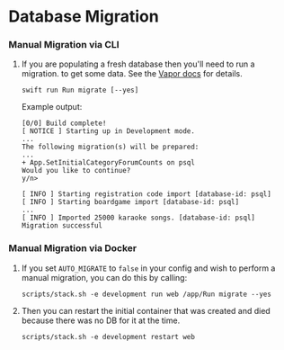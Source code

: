 Database Migration
==================

### Manual Migration via CLI
01. If you are populating a fresh database then you'll need to run a migration.
    to get some data.
    See the [Vapor docs](https://docs.vapor.codes/4.0/fluent/overview/#migrate) for details.
    ```
    swift run Run migrate [--yes]
    ```
    Example output:
    ```
    [0/0] Build complete!
    [ NOTICE ] Starting up in Development mode.
    ...
    The following migration(s) will be prepared:
    ...
    + App.SetInitialCategoryForumCounts on psql
    Would you like to continue?
    y/n>

    [ INFO ] Starting registration code import [database-id: psql]
    [ INFO ] Starting boardgame import [database-id: psql]
    ...
    [ INFO ] Imported 25000 karaoke songs. [database-id: psql]
    Migration successful
    ```

### Manual Migration via Docker
01. If you set `AUTO_MIGRATE` to `false` in your config and wish to perform a manual migration,
    you can do this by calling:
    ```
    scripts/stack.sh -e development run web /app/Run migrate --yes
    ```
02. Then you can restart the initial container that was created and died because
    there was no DB for it at the time.
    ```
    scripts/stack.sh -e development restart web
    ```
